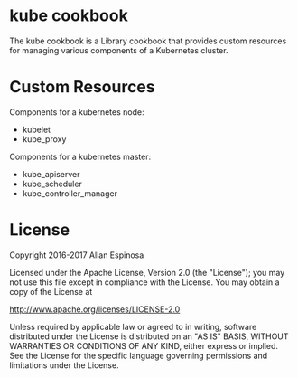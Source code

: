 # kube cookbook

The kube cookbook is a Library cookbook that provides custom resources for
managing various components of a Kubernetes cluster.

# Custom Resources

Components for a kubernetes node:

* kubelet
* kube_proxy

Components for a kubernetes master:

* kube_apiserver
* kube_scheduler
* kube_controller_manager

# License

Copyright 2016-2017 Allan Espinosa

Licensed under the Apache License, Version 2.0 (the "License");
you may not use this file except in compliance with the License.
You may obtain a copy of the License at

  http://www.apache.org/licenses/LICENSE-2.0

Unless required by applicable law or agreed to in writing, software
distributed under the License is distributed on an "AS IS" BASIS,
WITHOUT WARRANTIES OR CONDITIONS OF ANY KIND, either express or implied.
See the License for the specific language governing permissions and
limitations under the License.


